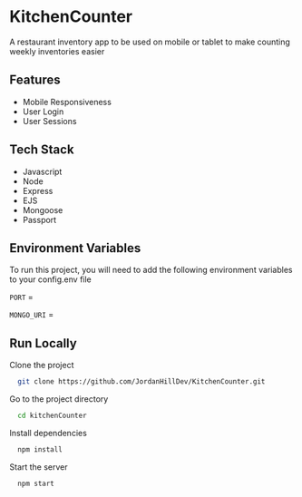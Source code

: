 
# KitchenCounter 

A restaurant inventory app to be used on mobile or tablet to make counting weekly inventories easier 

## Features

- Mobile Responsiveness
- User Login
- User Sessions

## Tech Stack

- Javascript
- Node
- Express
- EJS
- Mongoose
- Passport

## Environment Variables

To run this project, you will need to add the following environment variables to your config.env file

`PORT` = <port>

`MONGO_URI` = <mongo uri>


## Run Locally

Clone the project

```bash
  git clone https://github.com/JordanHillDev/KitchenCounter.git
```

Go to the project directory

```bash
  cd kitchenCounter
```

Install dependencies

```bash
  npm install
```

Start the server

```bash
  npm start
```



 
